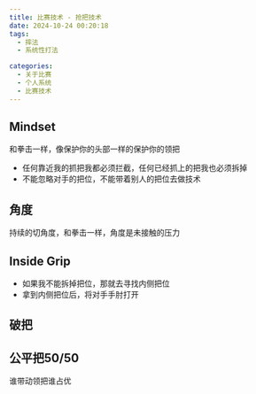 ```yaml
---
title: 比赛技术 - 抢把技术
date: 2024-10-24 00:20:18
tags:
  - 摔法	
  - 系统性打法

categories:
  - 关于比赛
  - 个人系统
  - 比赛技术
---
```


## Mindset 

和拳击一样，像保护你的头部一样的保护你的领把

- 任何靠近我的抓把我都必须拦截，任何已经抓上的把我也必须拆掉
- 不能忽略对手的把位，不能带着别人的把位去做技术



## 角度

持续的切角度，和拳击一样，角度是未接触的压力



## Inside Grip

- 如果我不能拆掉把位，那就去寻找内侧把位
- 拿到内侧把位后，将对手手肘打开



## 破把



## 公平把50/50

谁带动领把谁占优
